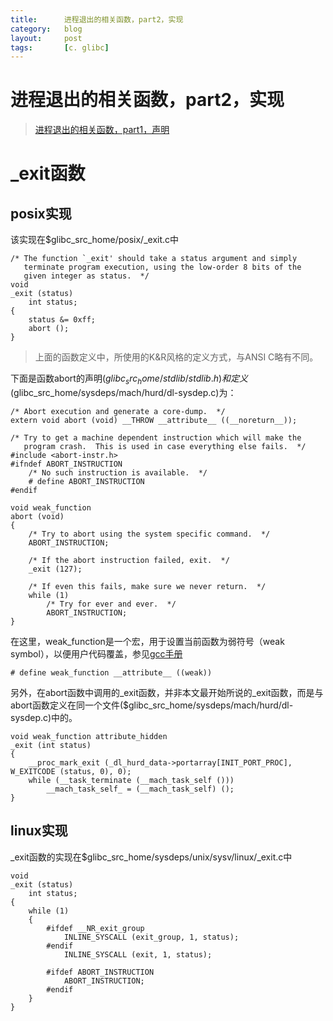 ```yaml
---
title:      进程退出的相关函数，part2，实现
category:   blog
layout:     post
tags:       [c. glibc]
---
```



进程退出的相关函数，part2，实现
=====================


> [进程退出的相关函数，part1，声明][1]

# _exit函数

## posix实现

该实现在$glibc_src_home/posix/_exit.c中

    /* The function `_exit' should take a status argument and simply
       terminate program execution, using the low-order 8 bits of the
       given integer as status.  */
    void
    _exit (status)
        int status;
    {
        status &= 0xff;
        abort ();
    }
    

> 上面的函数定义中，所使用的K&R风格的定义方式，与ANSI C略有不同。

下面是函数abort的声明($glibc_src_home/stdlib/stdlib.h)和定义($glibc_src_home/sysdeps/mach/hurd/dl-sysdep.c)为：

    /* Abort execution and generate a core-dump.  */
    extern void abort (void) __THROW __attribute__ ((__noreturn__));
    
    /* Try to get a machine dependent instruction which will make the
       program crash.  This is used in case everything else fails.  */
    #include <abort-instr.h>
    #ifndef ABORT_INSTRUCTION
        /* No such instruction is available.  */
        # define ABORT_INSTRUCTION
    #endif
    
    void weak_function
    abort (void)
    {
        /* Try to abort using the system specific command.  */
        ABORT_INSTRUCTION;
    
        /* If the abort instruction failed, exit.  */
        _exit (127);
    
        /* If even this fails, make sure we never return.  */
        while (1)
            /* Try for ever and ever.  */
            ABORT_INSTRUCTION;
    }
    

在这里，weak_function是一个宏，用于设置当前函数为弱符号（weak symbol），以便用户代码覆盖，参见[gcc手册][2]

    # define weak_function __attribute__ ((weak))
    

另外，在abort函数中调用的_exit函数，并非本文最开始所说的_exit函数，而是与abort函数定义在同一个文件($glibc_src_home/sysdeps/mach/hurd/dl-sysdep.c)中的。

    void weak_function attribute_hidden
    _exit (int status)
    {
        __proc_mark_exit (_dl_hurd_data->portarray[INIT_PORT_PROC], W_EXITCODE (status, 0), 0);
        while (__task_terminate (__mach_task_self ()))
            __mach_task_self_ = (__mach_task_self) ();
    }
    

## linux实现

_exit函数的实现在$glibc_src_home/sysdeps/unix/sysv/linux/_exit.c中

    void
    _exit (status)
        int status;
    {
        while (1)
        {
            #ifdef __NR_exit_group
                INLINE_SYSCALL (exit_group, 1, status);
            #endif
                INLINE_SYSCALL (exit, 1, status);
    
            #ifdef ABORT_INSTRUCTION
                ABORT_INSTRUCTION;
            #endif
        }
    }

[1]:    /post/about_exit_function_part1_declaration
[2]:    http://gcc.gnu.org/onlinedocs/gcc-3.2/gcc/Function-Attributes.html
